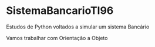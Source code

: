 # SistemaBancarioTI96
Estudos de Python voltados a simular um sistema Bancário

Vamos trabalhar com Orientação a Objeto

